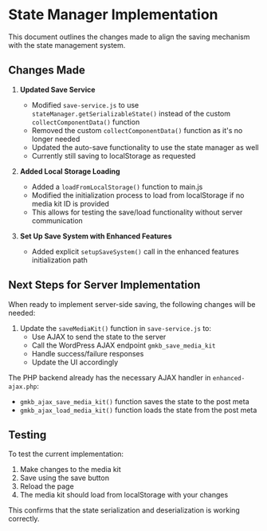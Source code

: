 # State Manager Implementation

This document outlines the changes made to align the saving mechanism with the state management system.

## Changes Made

1. **Updated Save Service**
   - Modified `save-service.js` to use `stateManager.getSerializableState()` instead of the custom `collectComponentData()` function
   - Removed the custom `collectComponentData()` function as it's no longer needed
   - Updated the auto-save functionality to use the state manager as well
   - Currently still saving to localStorage as requested

2. **Added Local Storage Loading**
   - Added a `loadFromLocalStorage()` function to main.js
   - Modified the initialization process to load from localStorage if no media kit ID is provided
   - This allows for testing the save/load functionality without server communication

3. **Set Up Save System with Enhanced Features**
   - Added explicit `setupSaveSystem()` call in the enhanced features initialization path

## Next Steps for Server Implementation

When ready to implement server-side saving, the following changes will be needed:

1. Update the `saveMediaKit()` function in `save-service.js` to:
   - Use AJAX to send the state to the server
   - Call the WordPress AJAX endpoint `gmkb_save_media_kit`
   - Handle success/failure responses
   - Update the UI accordingly

The PHP backend already has the necessary AJAX handler in `enhanced-ajax.php`:
- `gmkb_ajax_save_media_kit()` function saves the state to the post meta
- `gmkb_ajax_load_media_kit()` function loads the state from the post meta

## Testing

To test the current implementation:
1. Make changes to the media kit
2. Save using the save button
3. Reload the page
4. The media kit should load from localStorage with your changes

This confirms that the state serialization and deserialization is working correctly.

